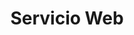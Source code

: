 ---
title: "Servicio Web"
description: "Servicios especificos que no necesitas visualización, como por ejemplo una conexión de datos."
price: 1000
maintenance: 100
image: "https://example.com/mobile-app.jpg"
characteristics: "Aplicación nativa con soporte Android/iOS."
tags: ["móvil", "app", "nativa"]
serviceType: "app_mobile"
complexityLevel: "high"
created: 2025-01-12T00:50:01.463Z
updated: 2025-01-12T00:50:01.463Z
active: false
---